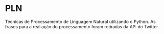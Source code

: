 # PLN

Técnicas de Processamento de Linguagem Natural utilizando o Python. As frases para a realiação do processamento foram retiradas da API do Twitter.

